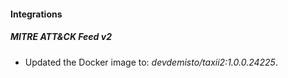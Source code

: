 
#### Integrations
##### MITRE ATT&CK Feed v2
- Updated the Docker image to: *devdemisto/taxii2:1.0.0.24225*.
